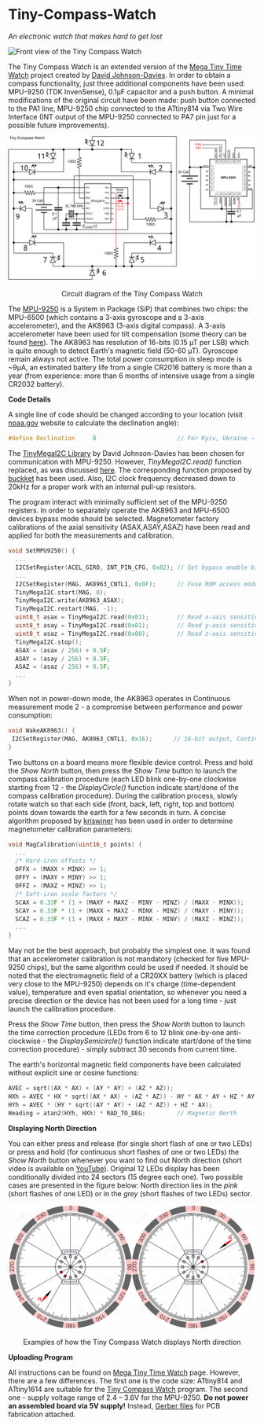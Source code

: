# Tiny-Compass-Watch
*An electronic watch that makes hard to get lost*

![Front view of the Tiny Compass Watch](figures/front_side.png)

The Tiny Compass Watch is an extended version of the [Mega Tiny Time Watch](https://github.com/technoblogy/mega-tiny-time-watch/) project created by [David Johnson-Davies](https://github.com/technoblogy). In order to obtain a compass functionality, just three additional components have been used: MPU-9250 (TDK InvenSense), 0.1µF capacitor and a push button. A minimal modifications of the original circuit have been made: push button connected to the PA1 line, MPU-9250 chip connected to the ATtiny814 via Two Wire Interface (INT output of the MPU-9250 connected to PA7 pin just for a possible future improvements).

![Circuit of the Tiny Compass Watch](figures/circuit.png)
<p align="center">Circuit diagram of the Tiny Compass Watch

  The [MPU-9250](https://invensense.tdk.com/products/motion-tracking/9-axis/mpu-9250/) is a System in Package (SiP) that combines two chips: the MPU-6500 (which contains a 3-axis gyroscope and a 3-axis accelerometer), and the AK8963 (3-axis digital compass). A 3-axis accelerometer have been used for tilt compensation (some theory can be found [here](https://ieeexplore.ieee.org/abstract/document/838300)). The AK8963 has resolution of 16-bits (0.15 µT per LSB) which is quite enough to detect Earth's magnetic field (50-60 µT). Gyroscope remain always not active. The total power consumption in sleep mode is ~9µA, an estimated battery life from a single CR2016 battery is more than a year (from experience: more than 6 months of intensive usage from a single CR2032 battery).
  
  **Code Details**
  
  A single line of code should be changed according to your location (visit [noaa.gov](https://www.ngdc.noaa.gov/geomag/calculators/magcalc.shtml#declination) website to calculate the declination angle):
  ```C++
  #define Declination     8                       // For Kyiv, Ukraine ~ +8 deg (2022 year)
```
  The [TinyMegaI2C Library](https://github.com/technoblogy/tiny-mega-i2c) by David Johnson-Davies has been chosen for communication with MPU-9250. However, *TinyMegaI2C.read()* function replaced, as was discussed [here](https://github.com/technoblogy/tiny-mega-i2c/issues/3). The corresponding function proposed by [buckket](https://gist.github.com/buckket/09619e6cdc5dee056d41bfb57065db81) has been used. Also, I2C clock frequency decreased down to 20kHz for a proper work with an internal pull-up resistors.
  
  The program interact with minimally sufficient set of the MPU-9250 registers. In order to separately operate the AK8963 and MPU-6500 devices bypass mode should be selected. Magnetometer factory calibrations of the axial sensitivity (ASAX,ASAY,ASAZ) have been read and applied for both the measurements
and calibration.
  ```C++
  void SetMPU9250() {
    ...
    I2CSetRegister(ACEL_GIRO, INT_PIN_CFG, 0x02); // Set bypass enable bit
    ...
    I2CSetRegister(MAG, AK8963_CNTL1, 0x0F);      // Fuse ROM access mode
    TinyMegaI2C.start(MAG, 0);
    TinyMegaI2C.write(AK8963_ASAX);
    TinyMegaI2C.restart(MAG, -1);
    uint8_t asax = TinyMegaI2C.read(0x01);        // Read x-axis sensitivity adjustment value
    uint8_t asay = TinyMegaI2C.read(0x01);        // Read y-axis sensitivity adjustment value
    uint8_t asaz = TinyMegaI2C.read(0x00);        // Read z-axis sensitivity adjustment value
    TinyMegaI2C.stop();
    ASAX = (asax / 256) + 0.5F;
    ASAY = (asay / 256) + 0.5F;
    ASAZ = (asaz / 256) + 0.5F;
    ...
  }
```
  When not in power-down mode, the AK8963 operates in Continuous measurement mode 2 - a compromise between performance and power consumption:
   ```C++
  void WakeAK8963() {
    I2CSetRegister(MAG, AK8963_CNTL1, 0x16);      // 16-bit output, Continuous measurement mode 2
  }
```
  
  Two buttons on a board means more flexible device control. Press and hold the *Show North* button, then press the *Show Time* button to launch the compass calibration procedure (each LED blink one-by-one clockwise starting from 12 - the *DisplayCircle()* function indicate start/done of the compass calibration procedure). During the calibration process, slowly rotate watch so that each side (front, back, left, right, top and bottom) points down towards the earth for a few seconds in turn. A concise algorithm proposed by [kriswiner](https://github.com/kriswiner/MPU6050/wiki/Simple-and-Effective-Magnetometer-Calibration) has been used in order to determine magnetometer calibration parameters:
  ```C++
  void MagCalibration(uint16_t points) {
    ...
    /* Hard-iron offsets */
    OFFX = (MAXX + MINX) >> 1;                           
    OFFY = (MAXY + MINY) >> 1;
    OFFZ = (MAXZ + MINZ) >> 1;
    /* Soft-iron scale factors */
    SCAX = 0.33F * (1 + (MAXY + MAXZ - MINY - MINZ) / (MAXX - MINX));
    SCAY = 0.33F * (1 + (MAXX + MAXZ - MINX - MINZ) / (MAXY - MINY));
    SCAZ = 0.33F * (1 + (MAXX + MAXY - MINX - MINY) / (MAXZ - MINZ));
    ...
  }
```
  May not be the best approach, but probably the simplest one. It was found that an accelerometer calibration is not mandatory (checked for five MPU-9250 chips), but the same algorithm could be used if needed. It should be noted that the electromagnetic field of a CR20XX battery (which is placed very close to the MPU-9250) depends on it's charge (time-dependent value), temperature and even spatial orientation, so whenever you need a precise direction or the device has not been used for a long time - just launch the calibration procedure.
  
  Press the *Show Time* button, then press the *Show North* button to launch the time correction procedure (LEDs from 6 to 12 blink one-by-one anti-clockwise - the *DisplaySemicircle()* function indicate start/done of the time correction procedure) - simply subtract 30 seconds from current time.
  
  The earth's horizontal magnetic field components have been calculated without explicit sine or cosine functions:
  ```C
  AVEC = sqrt((AX * AX) + (AY * AY) + (AZ * AZ));
  HXh = AVEC * HX * sqrt((AX * AX) + (AZ * AZ)) - HY * AX * AY + HZ * AY * sqrt((AY * AY) + (AZ * AZ));
  HYh = AVEC * (HY * sqrt((AY * AY) + (AZ * AZ)) + HZ * AX);
  Heading = atan2(HYh, HXh) * RAD_TO_DEG;         // Magnetic North
```

  **Displaying North Direction**
  
  You can either press and release (for single short flash of one or two LEDs) or press and hold (for continuous short flashes of one or two LEDs) the *Show North* button whenever you want to find out North direction (short video is available on [YouTube](https://www.youtube.com/watch?v=BqxkJCPgP0E)). Original 12 LEDs display has been conditionally divided into 24 sectors (15 degree each one). Two possible cases are presented in the figure below: North direction lies in the *pink* (short flashes of one LED) or in the *grey* (short flashes of two LEDs) sector.
  
![Show North example](figures/north_show_example.png)
<p align="center">Examples of how the Tiny Compass Watch displays North direction
  
  **Uploading Program**
  
  All instructions can be found on [Mega Tiny Time Watch](http://www.technoblogy.com/show?2OKF) page. However, there are a few differences. The first one is the code size: ATtiny814 and ATtiny1614 are suitable for the [Tiny Compass Watch](https://github.com/akapulko20/Tiny-Compass-Watch/blob/main/CompassWatch.ino) program. The second one - supply voltage range of 2.4 – 3.6V for the MPU-9250. **Do not power an assembled board via 5V supply!** Instead, [Gerber files](https://github.com/akapulko20/Tiny-Compass-Watch/raw/main/Gerber_Tiny_Compass_Watch%20.zip) for PCB fabrication attached.
